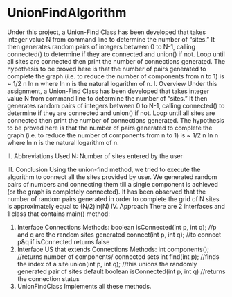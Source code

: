 # UnionFindAlgorithm
Under this project, a Union-Find Class has been developed that takes integer value N from command line to determine the number of “sites.” It then generates random pairs of integers between 0 to N-1, calling connected() to determine if they are connected and union() if not. Loop until all sites are connected then print the number of connections generated. The hypothesis to be proved here is that the number of pairs generated to complete the graph (i.e. to reduce the number of components from n to 1) is ~ 1/2 n ln n where ln n is the natural logarithm of n.
I.	Overview
Under this assignment, a Union-Find Class has been developed that takes integer value N from command line to determine the number of “sites.” It then generates random pairs of integers between 0 to N-1, calling connected() to determine if they are connected and union() if not. Loop until all sites are connected then print the number of connections generated.
The hypothesis to be proved here is that the number of pairs generated to complete the graph (i.e. to reduce the number of components from n to 1) is ~ 1/2 n ln n where ln n is the natural logarithm of n.

II.	Abbreviations Used
N: Number of sites entered by the user

III.	Conclusion
Using the union-find method, we tried to execute the algorithm to connect all the sites provided by user. We generated random pairs of numbers and connecting them till a single component is achieved (or the graph is completely connected). It has been observed that the number of random pairs generated in order to complete the grid of N sites is approximately equal to 
(N/2)ln(N)
IV.	Approach
There are 2 interfaces and 1 class that contains main() method:
1.	Interface Connections
Methods:
	boolean isConnected(int p, int q);	//p and q are the random sites generated
	connect(int p, int q);			//to connect p&q if isConnected returns false
2.	Interface US that extends Connections
Methods:
	int components();			//returns number of components/ connected sets
	int find(int p);				//finds the index of a site
	union(int p, int q);			//this unions the randomly generated pair of sites
	default boolean isConnected(int p, int q)	//returns the connection status
3.	UnionFindClass
Implements all these methods.

